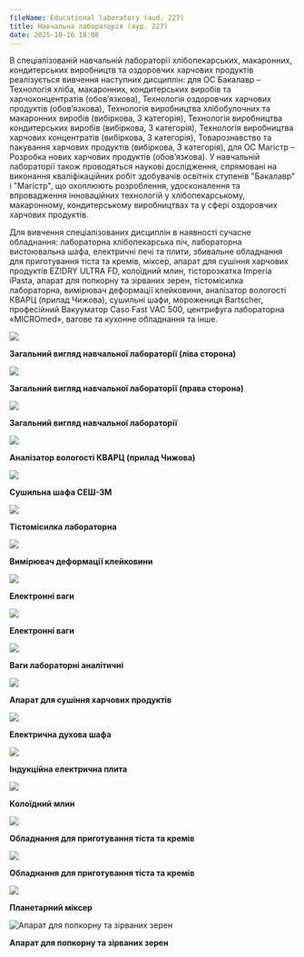 ```yaml
---
fileName: Educational laboratory (aud. 227)
title: Навчальна лабораторія (ауд. 227)
date: 2025-10-16 18:08
---
```

В спеціалізованій навчальній лабораторії хлібопекарських, макаронних, кондитерських виробництв та оздоровчих харчових продуктів реалізується вивчення наступних дисциплін: для ОС Бакалавр – Технологія хліба, макаронних, кондитерських виробів та харчоконцентратів (обов’язкова), Технологія оздоровчих харчових продуктів (обов’язкова), Технологія виробництва хлібобулочних та макаронних виробів (вибіркова, 3 категорія), Технологія виробництва кондитерських виробів (вибіркова, 3 категорія), Технологія виробництва харчових концентратів (вибіркова, 3 категорія), Товарознавство та пакування харчових продуктів (вибіркова, 3 категорія), для ОС Магістр – Розробка нових харчових продуктів (обов’язкова). У навчальній лабораторії також проводяться наукові дослідження, спрямовані на виконання кваліфікаційних робіт здобувачів освітніх ступенів "Бакалавр" і "Магістр", що охоплюють розроблення, удосконалення та впровадження інноваційних технологій у хлібопекарському, макаронному, кондитерському виробництвах та у сфері оздоровчих харчових продуктів.

Для вивчення спеціалізованих дисциплін в наявності сучасне обладнання: лабораторна хлібопекарська піч, лабораторна вистоювальна шафа, електричні печі та плити, збивальне обладнання для приготування тіста та кремів, міксер, апарат для сушіння харчових продуктів EZIDRY ULTRA FD, колоїдний млин, тісторозкатка Imperia iPasta, апарат для попкорну та зірваних зерен, тістомісилка лабораторна, вимірювач деформації клейковини, аналізатор вологості КВАРЦ (прилад Чижова), сушильні шафи, морожениця Bartscher, професійний Вакууматор Caso Fast VAC 500, центрифуга лабораторна «MICROmed», вагове та кухонне обладнання та інше.

![](/media/EducationalLaboratoryAud227-1.jpg)

**Загальний вигляд навчальної лабораторії (ліва сторона)**

![](/media/EducationalLaboratoryAud227-2.jpg)

**Загальний вигляд навчальної лабораторії (права сторона)**

![](/media/EducationalLaboratoryAud227-3.jpg)

**Загальний вигляд навчальної лабораторії**

![](/media/EducationalLaboratoryAud227-4.jpg)

**Аналізатор вологості КВАРЦ (прилад Чижова)**

![](/media/EducationalLaboratoryAud227-5.jpg)

**Сушильна шафа СЕШ-3М**

![](/media/EducationalLaboratoryAud227-6.jpg)

**Тістомісилка лабораторна**

![](/media/EducationalLaboratoryAud227-7.jpg)

**Вимірювач деформації клейковини**

![](/media/EducationalLaboratoryAud227-8.jpg)

**Електронні ваги**

![](/media/EducationalLaboratoryAud227-9.jpg)

**Електронні ваги**

![](/media/EducationalLaboratoryAud227-10.jpg)

**Ваги лабораторні аналітичні**

![](/media/EducationalLaboratoryAud227-11.jpg)

**Апарат для сушіння харчових продуктів**

![](/media/EducationalLaboratoryAud227-12.jpg)

**Електрична духова шафа**

![](/media/EducationalLaboratoryAud227-13.jpg)

**Індукційна електрична плита**

![](/media/EducationalLaboratoryAud227-14.jpg)

**Колоїдний млин**

![](/media/EducationalLaboratoryAud227-15.jpg)

**Обладнання для приготування тіста та кремів**

![](/media/EducationalLaboratoryAud227-16.jpg)

**Обладнання для приготування тіста та кремів**

![](/media/EducationalLaboratoryAud227-17.jpg)

**Планетарний міксер**

![Апарат для попкорну та зірваних зерен](/media/EducationalLaboratoryAud227-18.jpg "Апарат для попкорну та зірваних зерен")

**Апарат для попкорну та зірваних зерен**